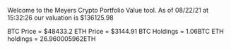 Welcome to the Meyers Crypto Portfolio Value tool. 
As of 08/22/21 at 15:32:26 our valuation is $136125.98 

BTC Price = $48433.2
 ETH Price = $3144.91
BTC Holdings = 1.06BTC
 ETH holdings = 26.960005962ETH 
